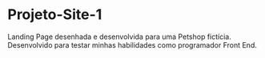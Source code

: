 # Projeto-Site-1
Landing Page desenhada e desenvolvida para uma Petshop fictícia. Desenvolvido para testar minhas habilidades como programador Front End.
